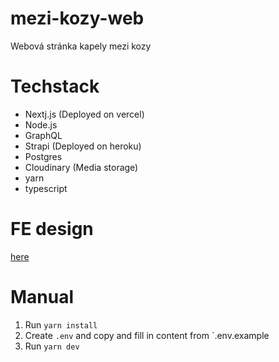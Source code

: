 # mezi-kozy-web
Webová stránka kapely mezi kozy

# Techstack
- Nextj.js (Deployed on vercel)
- Node.js
- GraphQL
- Strapi (Deployed on heroku)
- Postgres
- Cloudinary (Media storage)
- yarn
- typescript

# FE design
[here](https://www.figma.com/file/8saPZ0rkTpxpjMD50V1XdS/band-web?node-id=0%3A1)

# Manual 
1. Run `yarn install`
2. Create `.env` and copy and fill in content from `.env.example
3. Run `yarn dev`
